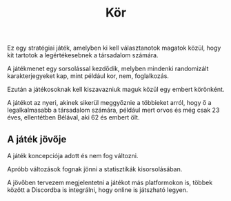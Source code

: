 <!DOCTYPE html>
<html lang="hu">
<head>
  <meta charset="UTF-8">
</head>
<body>
  <header>
    <h1>Kör</h1>
  </header>
  <main>
    <section>
      <p>
        Ez egy stratégiai játék, amelyben ki kell választanotok magatok közül, hogy kit tartotok a legértékesebnek a társadalom számára.
      </p>
      <p>
        A játékmenet egy sorsolással kezdődik, melyben mindenki randomizált karakterjegyeket kap, mint például kor, nem, foglalkozás.
      </p>
      <p>
        Ezután a játékosoknak kell kiszavazniuk maguk közül egy embert körönként.
      </p>
      <p>
        A játékot az nyeri, akinek sikerül meggyőznie a többieket arról, hogy ő a legalkalmasabb a társadalom számára, például mert orvos és még csak 23 éves, ellentétben Bélával, aki 62 és embert ölt.
      </p>
    </section>
    <section>
      <h2>A játék jövője</h2>
      <p>
        A játék koncepciója adott és nem fog változni.
      </p>
      <p>
        Apróbb változások fognak jönni a statisztikák kisorsolásában.
      </p>
      <p>
        A jövőben tervezem megjelentetni a játékot más platformokon is, többek között a Discordba is integrálni, hogy online is játszható legyen.
      </p>
    </section>
  </main>
</body>
</html>
